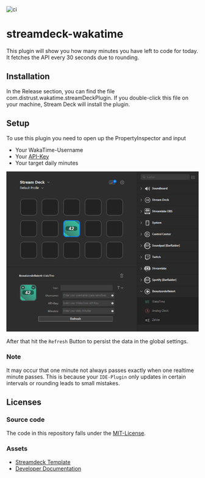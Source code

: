 ![ci](https://github.com/distrustME/streamdeck-wakatime/actions/workflows/ci.yml/badge.svg)
# streamdeck-wakatime

This plugin will show you how many minutes you have left to code for today. It fetches the API every 30 seconds due to
rounding.

## Installation

In the Release section, you can find the file com.distrust.wakatime.streamDeckPlugin. If you double-click this file on
your machine, Stream Deck will install the plugin.

## Setup

To use this plugin you need to open up the PropertyInspector and input

* Your WakaTime-Username
* Your [API-Key](https://wakatime.com/api-key)
* Your target daily minutes

![](Screenshots/streamdeck.png)

After that hit the `Refresh` Button to persist the data in the global settings.

### Note

It may occur that one minute not always passes exactly when one realtime minute passes. This is because
your `IDE-Plugin` only updates in certain intervals or rounding leads to small mistakes.

## Licenses

### Source code

The code in this repository falls under
the [MIT-License](https://github.com/distrustME/streamdeck-wakatime/blob/master/LICENSE).

### Assets

* [Streamdeck Template](https://github.com/elgatosf/streamdeck-plugintemplate)
* [Developer Documentation](https://developer.elgato.com/documentation/stream-deck/sdk/overview/)
